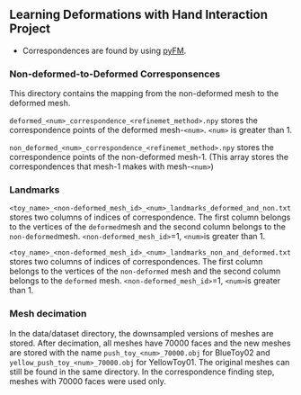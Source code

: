 ## Learning Deformations with Hand Interaction Project
- Correspondences are found by using [pyFM](https://github.com/RobinMagnet/pyFM).

### Non-deformed-to-Deformed Corresponsences
This directory contains the mapping from the non-deformed mesh to the deformed mesh. 

`deformed_<num>_correspondence_<refinemet_method>.npy` stores the correspondence points of the deformed mesh-`<num>`. `<num>` is greater than 1.

`non_deformed_<num>_correspondence_<refinemet_method>.npy` stores the correspondence points of the non-deformed mesh-1. (This array stores the correspondences that mesh-1 makes with mesh-`<num>`)

### Landmarks
`<toy_name>_<non-deformed_mesh_id>_<num>_landmarks_deformed_and_non.txt` stores two columns of indices of correspondence. The first column belongs to the vertices of the `deformed`mesh and the second column belongs to the `non-deformed`mesh. `<non-deformed_mesh_id>`=1, `<num>`is greater than 1.

`<toy_name>_<non-deformed_mesh_id>_<num>_landmarks_non_and_deformed.txt` stores two columns of indices of correspondences. The first column belongs to the vertices of the `non-deformed` mesh and the second column belongs to the `deformed` mesh. `<non-deformed_mesh_id>`=1, `<num>`is greater than 1.

### Mesh decimation
In the data/dataset directory, the downsampled versions of meshes are stored. After decimation, all meshes have 70000 faces and the new meshes are stored with the name `push_toy_<num>_70000.obj` for BlueToy02 and `yellow_push_toy_<num>_70000.obj` for YellowToy01. The original meshes can still be found in the same directory. In the correspondence finding step, meshes with 70000 faces were used only.
